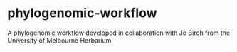 # phylogenomic-workflow

A phylogenomic workflow developed in collaboration with Jo Birch from the University of Melbourne Herbarium